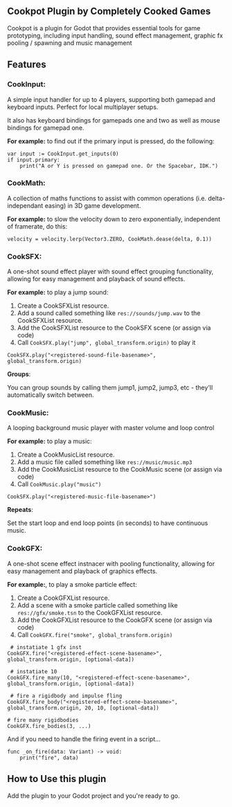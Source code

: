 ## Cookpot Plugin by Completely Cooked Games

Cookpot is a plugin for Godot that provides essential tools for game prototyping, including input handling, sound effect management, graphic fx pooling / spawning and music management


## Features


### CookInput:

A simple input handler for up to 4 players, supporting both gamepad and keyboard inputs. Perfect for local multiplayer setups.

It also has keyboard bindings for gamepads one and two as well as mouse bindings for gamepad one.

**For example:** to find out if the primary input is pressed, do the following:
```
var input := CookInput.get_inputs(0)
if input.primary:
	print("A or Y is pressed on gamepad one. Or the Spacebar, IDK.")
```


### CookMath:

A collection of maths functions to assist with common operations (i.e. delta-independant easing) in 3D game development.

**For example:** to slow the velocity down to zero exponentially, independent of framerate, do this:
```
velocity = velocity.lerp(Vector3.ZERO, CookMath.dease(delta, 0.1))
```


### CookSFX:

A one-shot sound effect player with sound effect grouping functionality, allowing for easy management and playback of sound effects.

**For example:** to play a jump sound:

1. Create a CookSFXList resource.
2. Add a sound called something like `res://sounds/jump.wav` to the CookSFXList resource.
3. Add the CookSFXList resource to the CookSFX scene (or assign via code)
4. Call `CookSFX.play("jump", global_transform.origin)` to play it
```
CookSFX.play("<registered-sound-file-basename>", global_transform.origin)
```

**Groups**:

You can group sounds by calling them jump1, jump2, jump3, etc - they'll automatically switch between.


### CookMusic:

A looping background music player with master volume and loop control

**For example:** to play a music:

1. Create a CookMusicList resource.
2. Add a music file called something like `res://music/music.mp3`
3. Add the CookMusicList resource to the CookMusic scene (or assign via code)
4. Call `CookMusic.play("music")`

```
CookSFX.play("<registered-music-file-basename>")
```


**Repeats**:

Set the start loop and end loop points (in seconds) to have continuous music.


### CookGFX:

A one-shot scene effect instnacer with pooling functionality, allowing for easy management and playback of graphics effects.

**For example:**, to play a smoke particle effect:

1. Create a CookGFXList resource.
2. Add a scene with a smoke particle called something like `res://gfx/smoke.tsn` to the CookGFXList resource.
3. Add the CookGFXList resource to the CookGFX scene (or assign via code)
4. Call `CookGFX.fire("smoke", global_transform.origin)`

```
 # instatiate 1 gfx inst
CookGFX.fire("<registered-effect-scene-basename>", global_transform.origin, [optional-data])

 # instatiate 10
CookGFX.fire_many(10, "<registered-effect-scene-basename>", global_transform.origin, [optional-data])

 # fire a rigidbody and impulse fling
CookGFX.fire_body("<registered-effect-scene-basename>", global_transform.origin, 20, 10, [optional-data])

# fire many rigidbodies
CookGFX.fire_bodies(3, ...) 
```

And if you need to handle the firing event in a script...

```
func _on_fire(data: Variant) -> void:
	print("fire", data)
```

## How to Use this plugin

Add the plugin to your Godot project and you're ready to go.
